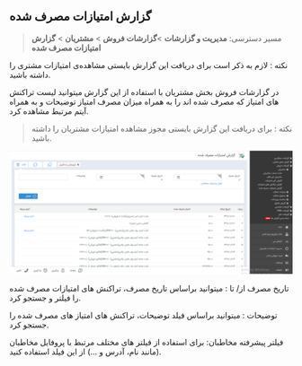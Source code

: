 ﻿## گزارش امتیازات مصرف شده 

>  مسیر دسترسی:  **مدیریت و گزارشات** >**گزارشات فروش** > **مشتریان** > **گزارش امتیازات مصرف شده** 

نکته : لازم به ذکر است برای دریافت این گزارش بایستی  مشاهده‌ی امتیازات مشتری را داشته باشید.


در گزارشات فروش بخش مشتریان با استفاده از این گزارش میتوانید لیست تراکنش های امتیاز که مصرف شده اند را به همراه میزان مصرف امتیاز توضیحات و به همراه آیتم مرتبط مشاهده کرد.

> نکته : برای دریافت این گزارش بایستی مجوز مشاهده امتیازات مشتریان را داشته باشید.


![](63.png)

تاریخ مصرف از/ تا :  میتوانید براساس تاریخ مصرف، تراکنش های امتیازات مصرف شده را فیلتر و جستجو کرد.

توضیحات : میتوانید براساس فیلد توضیحات، تراکنش های امتیاز های مصرف شده را جستجو کرد.

 فیلتر پیشرفته مخاطبان:  برای استفاده از فیلتر های مختلف مرتبط با پروفایل مخاطبان (مانند نام، آدرس و ...) از این فیلد استفاده کنید.